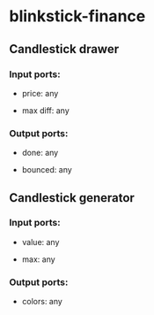 # blinkstick-finance

## Candlestick drawer

### Input ports: 
* price: any

* max diff: any

### Output ports: 
* done: any

* bounced: any



## Candlestick generator

### Input ports: 
* value: any

* max: any

### Output ports: 
* colors: any

